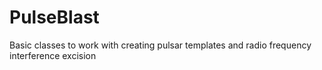 # PulseBlast
Basic classes to work with creating pulsar templates and radio frequency interference excision
